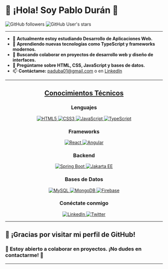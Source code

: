 # 🌟 **¡Hola! Soy Pablo Durán** 👋

![GitHub followers](https://img.shields.io/github/followers/Pablodb22?style=social) ![GitHub User's stars](https://img.shields.io/github/stars/Pablodb22?style=social)

---

- 🔭 **Actualmente estoy estudiando Desarrollo de Aplicaciones Web.**
- 🌱 **Aprendiendo nuevas tecnologías como TypeScript y frameworks modernos.**
- 👯 **Buscando colaborar en proyectos de desarrollo web y diseño de interfaces.**
- 💬 **Pregúntame sobre HTML, CSS, JavaScript y bases de datos.**
- 📫 **Contáctame:** [paduba01@gmail.com](mailto:paduba01@gmail.com) o en [LinkedIn](https://www.linkedin.com/in/pablo-dur%C3%A1n-ballesteros-17b036265/)

---

<h2 align="center"><u><b>Conocimientos Técnicos</b></u></h2>

<h3 align="center">Lenguajes</h3>
<p align="center">
  <a href="https://www.w3.org/html/" target="_blank"> 
    <img src="https://img.shields.io/badge/HTML5-E34F26?style=for-the-badge&logo=html5&logoColor=white" alt="HTML5"/> 
  </a>
  <a href="https://www.w3.org/Style/CSS/" target="_blank"> 
    <img src="https://img.shields.io/badge/CSS3-1572B6?style=for-the-badge&logo=css3&logoColor=white" alt="CSS3"/> 
  </a>
  <a href="https://developer.mozilla.org/en-US/docs/Web/JavaScript" target="_blank"> 
    <img src="https://img.shields.io/badge/JavaScript-F7DF1E?style=for-the-badge&logo=javascript&logoColor=black" alt="JavaScript"/> 
  </a>
  <a href="https://www.typescriptlang.org/" target="_blank"> 
    <img src="https://img.shields.io/badge/TypeScript-007ACC?style=for-the-badge&logo=typescript&logoColor=white" alt="TypeScript"/>
  </a>
</p>

<h3 align="center">Frameworks</h3>
<p align="center">
  <a href="https://reactjs.org/" target="_blank"> 
    <img src="https://img.shields.io/badge/React-61DAFB?style=for-the-badge&logo=react&logoColor=black" alt="React"/> 
  </a>
  <a href="https://angular.io/" target="_blank"> 
    <img src="https://img.shields.io/badge/Angular-DD0031?style=for-the-badge&logo=angular&logoColor=white" alt="Angular"/> 
  </a>
</p>

<h3 align="center">Backend</h3>
<p align="center">
  <a href="https://spring.io/" target="_blank"> 
    <img src="https://img.shields.io/badge/Spring%20Boot-6DB33F.svg?style=for-the-badge&logo=springboot&logoColor=white" alt="Spring Boot" /> 
  </a>
  <a href="https://jakarta.ee/" target="_blank"> 
    <img src="https://img.shields.io/badge/Jakarta%20EE-4EAA25.svg?style=for-the-badge&logo=jakarta&logoColor=white" alt="Jakarta EE" /> 
  </a>
</p>

<h3 align="center">Bases de Datos</h3>
<p align="center">
  <a href="https://www.mysql.org/" target="_blank"> 
    <img src="https://img.shields.io/badge/MySQL-005C84?style=for-the-badge&logo=mysql&logoColor=white" alt="MySQL"/> 
  </a>
  <a href="https://www.mongodb.com/" target="_blank"> 
    <img src="https://img.shields.io/badge/MongoDB-47A248.svg?style=for-the-badge&logo=mongodb&logoColor=white" alt="MongoDB"/> 
  </a>
  <a href="https://firebase.google.com/" target ="_blank"> 
    <img src="https://img.shields.io/badge/Firebase-FFCA28?style=for-the-badge&logo=firebase&logoColor=black" alt="Firebase"/> 
  </a>
</p>


<h3 align="center">Conéctate conmigo</h3>
<div style="margin-top:10px" align="center">
  <div>
    <a href="https://www.linkedin.com/in/pablo-dur%C3%A1n-ballesteros-17b036265/" target="_blank">
      <img src="https://img.shields.io/badge/LinkedIn-0A66C2.svg?style=for-the-badge&logo=linkedin&logoColor=white" alt="LinkedIn"/>
    </a>
    <a href="https://twitter.com/PabloDurán" target="_blank">
      <img src="https://img.shields.io/badge/Twitter-1DA1F2.svg?style=for-the-badge&logo=twitter&logoColor=white" alt="Twitter"/>
    </a>
  </div>
</div>



---

## 🎉 **¡Gracias por visitar mi perfil de GitHub!** 

### 🤝 **Estoy abierto a colaborar en proyectos. ¡No dudes en contactarme!** 🌟

---
